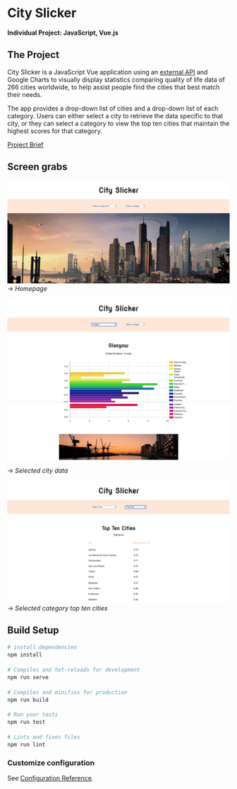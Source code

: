 # City Slicker
**Individual Project: JavaScript, Vue.js**

## The Project
City Slicker is a JavaScript Vue application using an [external API](https://developers.teleport.org/api/reference/) and Google Charts to visually display statistics comparing quality of life data of 266 cities worldwide, to help assist people find the cities that best match their needs.

The app provides a drop-down list of cities and a drop-down list of each category. Users can either select a city to retrieve the data specific to that city, or they can select a category to view the top ten cities that maintain the highest scores for that category.

[Project Brief](https://gist.github.com/futuresocks/031986766572aaecdbaffc17adf495f8)

## Screen grabs

![Homepage](./ScreenGrabs/Homepage.png)
-> _Homepage_

![Selected_City](./ScreenGrabs/Glasgow_Data01.png)
![Selected_City](./ScreenGrabs/Glasgow_Data02.png)
-> _Selected city data_

![Selected_Category](./ScreenGrabs/Tolerance_topTen01.png)
![Selected_Category](./ScreenGrabs/Tolerance_topTen02.png)
-> _Selected category top ten cities_

## Build Setup
``` bash
# install dependencies
npm install

# Compiles and hot-reloads for development
npm run serve

# Compiles and minifies for production
npm run build

# Run your tests
npm run test

# Lints and fixes files
npm run lint
```
### Customize configuration
See [Configuration Reference](https://cli.vuejs.org/config/).
